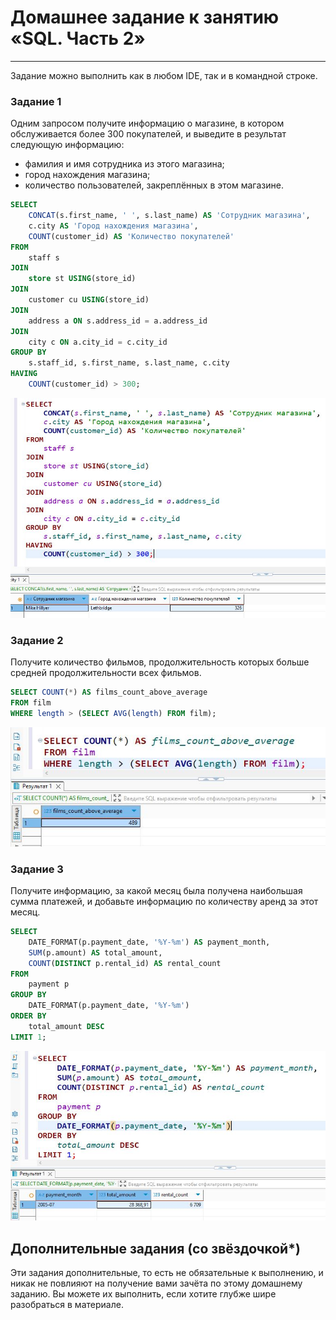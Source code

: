# Домашнее задание к занятию «SQL. Часть 2»

---

Задание можно выполнить как в любом IDE, так и в командной строке.

### Задание 1

Одним запросом получите информацию о магазине, в котором обслуживается более 300 покупателей, и выведите в результат следующую информацию: 
- фамилия и имя сотрудника из этого магазина;
- город нахождения магазина;
- количество пользователей, закреплённых в этом магазине.
```sql
SELECT 
    CONCAT(s.first_name, ' ', s.last_name) AS 'Сотрудник магазина',
    c.city AS 'Город нахождения магазина',
    COUNT(customer_id) AS 'Количество покупателей'
FROM 
    staff s
JOIN 
    store st USING(store_id)
JOIN 
    customer cu USING(store_id)
JOIN 
    address a ON s.address_id = a.address_id
JOIN 
    city c ON a.city_id = c.city_id
GROUP BY 
    s.staff_id, s.first_name, s.last_name, c.city
HAVING 
    COUNT(customer_id) > 300;
```
![task_01](img/task_01.JPG)

### Задание 2

Получите количество фильмов, продолжительность которых больше средней продолжительности всех фильмов.
```sql
SELECT COUNT(*) AS films_count_above_average
FROM film
WHERE length > (SELECT AVG(length) FROM film);
```
![task_02](img/task_02.JPG)  

### Задание 3

Получите информацию, за какой месяц была получена наибольшая сумма платежей, и добавьте информацию по количеству аренд за этот месяц.
```sql
SELECT 
    DATE_FORMAT(p.payment_date, '%Y-%m') AS payment_month,
    SUM(p.amount) AS total_amount,
    COUNT(DISTINCT p.rental_id) AS rental_count
FROM 
    payment p
GROUP BY 
    DATE_FORMAT(p.payment_date, '%Y-%m')
ORDER BY 
    total_amount DESC
LIMIT 1;
```
![task_03](img/task_03.JPG)

## Дополнительные задания (со звёздочкой*)
Эти задания дополнительные, то есть не обязательные к выполнению, и никак не повлияют на получение вами зачёта по этому домашнему заданию. Вы можете их выполнить, если хотите глубже шире разобраться в материале.


